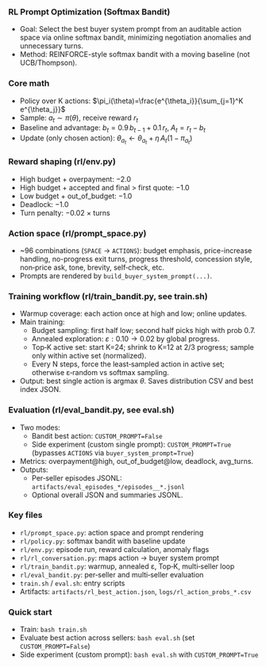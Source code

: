 ### RL Prompt Optimization (Softmax Bandit)

- Goal: Select the best buyer system prompt from an auditable action space via online softmax bandit, minimizing negotiation anomalies and unnecessary turns.
- Method: REINFORCE-style softmax bandit with a moving baseline (not UCB/Thompson).

### Core math
- Policy over K actions: $\pi_i(\theta)=\frac{e^{\theta_i}}{\sum_{j=1}^K e^{\theta_j}}$
- Sample: $a_t\sim \pi(\theta)$, receive reward $r_t$
- Baseline and advantage: $b_t=0.9\,b_{t-1}+0.1\,r_t,\; A_t=r_t-b_t$
- Update (only chosen action): $\theta_{a_t}\leftarrow\theta_{a_t}+\eta\,A_t(1-\pi_{a_t})$

### Reward shaping (rl/env.py)
- High budget + overpayment: −2.0
- High budget + accepted and final > first quote: −1.0
- Low budget + out_of_budget: −1.0
- Deadlock: −1.0
- Turn penalty: −0.02 × turns

### Action space (rl/prompt_space.py)
- ~96 combinations (`SPACE` → `ACTIONS`): budget emphasis, price-increase handling, no-progress exit turns, progress threshold, concession style, non‑price ask, tone, brevity, self‑check, etc.
- Prompts are rendered by `build_buyer_system_prompt(...)`.

### Training workflow (rl/train_bandit.py, see train.sh)
- Warmup coverage: each action once at high and low; online updates.
- Main training:
  - Budget sampling: first half low; second half picks high with prob 0.7.
  - Annealed exploration: $\varepsilon: 0.10 \to 0.02$ by global progress.
  - Top‑K active set: start K=24; shrink to K=12 at 2/3 progress; sample only within active set (normalized).
  - Every N steps, force the least‑sampled action in active set; otherwise ε‑random vs softmax sampling.
- Output: best single action is argmax $\theta$. Saves distribution CSV and best index JSON.

### Evaluation (rl/eval_bandit.py, see eval.sh)
- Two modes:
  - Bandit best action: `CUSTOM_PROMPT=False`
  - Side experiment (custom single prompt): `CUSTOM_PROMPT=True` (bypasses `ACTIONS` via `buyer_system_prompt=True`)
- Metrics: overpayment@high, out_of_budget@low, deadlock, avg_turns.
- Outputs:
  - Per‑seller episodes JSONL: `artifacts/eval_episodes_*/episodes__*.jsonl`
  - Optional overall JSON and summaries JSONL.

### Key files
- `rl/prompt_space.py`: action space and prompt rendering
- `rl/policy.py`: softmax bandit with baseline update
- `rl/env.py`: episode run, reward calculation, anomaly flags
- `rl/rl_conversation.py`: maps action → buyer system prompt
- `rl/train_bandit.py`: warmup, annealed ε, Top‑K, multi‑seller loop
- `rl/eval_bandit.py`: per‑seller and multi‑seller evaluation
- `train.sh` / `eval.sh`: entry scripts
- Artifacts: `artifacts/rl_best_action.json`, `logs/rl_action_probs_*.csv`

### Quick start
- Train: `bash train.sh`
- Evaluate best action across sellers: `bash eval.sh` (set `CUSTOM_PROMPT=False`)
- Side experiment (custom prompt): `bash eval.sh` with `CUSTOM_PROMPT=True`